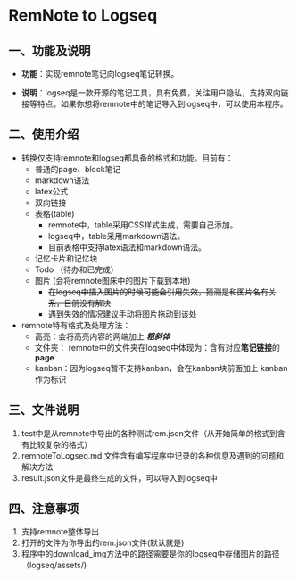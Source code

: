 # RemNote to Logseq

## 一、功能及说明

* **功能**：实现remnote笔记向logseq笔记转换。

* **说明**：logseq是一款开源的笔记工具，具有免费，关注用户隐私，支持双向链接等特点。如果你想将remnote中的笔记导入到logseq中，可以使用本程序。

## 二、使用介绍

* 转换仅支持remnote和logseq都具备的格式和功能。目前有：
  * 普通的page、block笔记
  * markdown语法
  * latex公式
  * 双向链接
  * 表格(table)
    * remnote中，table采用CSS样式生成，需要自己添加。
    * logseq中，table采用markdown语法。
    * 目前表格中支持latex语法和markdown语法。
  * 记忆卡片和记忆块
  * Todo （待办和已完成）
  * 图片 (会将remnote图床中的图片下载到本地)
    *  ~~在logseq中插入图片的时候可能会引用失效，猜测是和图片名有关系，目前没有解决~~
    * 遇到失效的情况建议手动将图片拖动到该处
* remnote特有格式及处理方法：
  * 高亮：会将高亮内容的两端加上 ***粗斜体***
  * 文件夹： remnote中的文件夹在logseq中体现为：含有对应**笔记链接**的**page**
  * kanban：因为logseq暂不支持kanban，会在kanban块前面加上 kanban 作为标识

## 三、文件说明

1. test中是从remnote中导出的各种测试rem.json文件（从开始简单的格式到含有比较复杂的格式）
2. remnoteToLogseq.md 文件含有编写程序中记录的各种信息及遇到的问题和解决方法
2. result.json文件是最终生成的文件，可以导入到logseq中

## 四、注意事项

1. 支持remnote整体导出
1. 打开的文件为你导出的rem.json文件(默认就是)
1. 程序中的download_img方法中的路径需要是你的logseq中存储图片的路径（logseq/assets/)